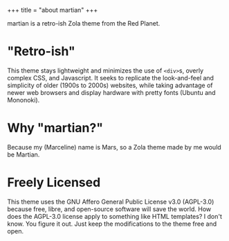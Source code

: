 +++
title = "about martian"
+++

martian is a retro-ish Zola theme from the Red Planet.

# "Retro-ish"

This theme stays lightweight and minimizes the use of `<div>`s, overly complex
CSS, and Javascript. It seeks to replicate the look-and-feel and simplicity of
older (1900s to 2000s) websites, while taking advantage of newer web browsers
and display hardware with pretty fonts (Ubuntu and Mononoki).

# Why "martian?"

Because my (Marceline) name is Mars, so a Zola theme made by me would be
Martian.

# Freely Licensed

This theme uses the GNU Affero General Public License v3.0 (AGPL-3.0) because
free, libre, and open-source software will save the world. How does the AGPL-3.0
license apply to something like HTML templates? I don't know. You figure it out.
Just keep the modifications to the theme free and open.
